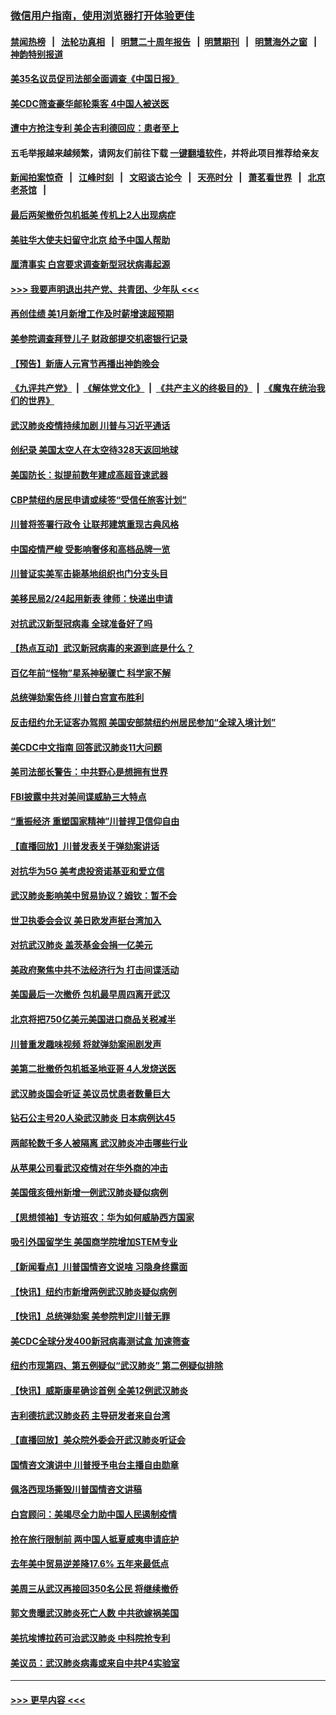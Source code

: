 ### [微信用户指南，使用浏览器打开体验更佳](https://github.com/gfw-breaker/banned-news1/blob/master/indexes/wechat-guide.md?t=0)
#### [禁闻热榜](热点新闻.md?t=0)  &nbsp;&nbsp;|&nbsp;&nbsp; [法轮功真相](https://github.com/gfw-breaker/truth/blob/master/README.md?t=0) &nbsp;&nbsp;|&nbsp;&nbsp; [明慧二十周年报告](https://github.com/gfw-breaker/mh-reports/blob/master/README.md?t=0) &nbsp;&nbsp;|&nbsp;&nbsp;[明慧期刊](https://github.com/gfw-breaker/mh-qikan) &nbsp;&nbsp;|&nbsp;&nbsp; [明慧海外之窗](https://github.com/gfw-breaker/mh-news/blob/master/README.md?t=0) &nbsp;&nbsp;|&nbsp;&nbsp; [神韵特别报道](https://github.com/gfw-breaker/mh-news/blob/master/shenyun.md?t=0)
#### [美35名议员促司法部全面调查《中国日报》](../pages/nsc412/n11852435.md?t=02080402) 
#### [美CDC筛查豪华邮轮乘客 4中国人被送医](../pages/nsc412/n11852085.md?t=02080402) 
#### [遭中方抢注专利 美企吉利德回应：患者至上](../pages/nsc412/n11852037.md?t=02080402) 
#### 五毛举报越来越频繁，请网友们前往下载 [一键翻墙软件](https://github.com/gfw-breaker/ssr-accounts)，并将此项目推荐给亲友
#### [新闻拍案惊奇](https://github.com/gfw-breaker/banned-news1/blob/master/pages/link4.md) &nbsp;&nbsp;|&nbsp;&nbsp; [江峰时刻](https://github.com/gfw-breaker/banned-news1/blob/master/pages/link4.md) &nbsp;&nbsp;|&nbsp;&nbsp; [文昭谈古论今](https://github.com/gfw-breaker/banned-news1/blob/master/pages/link4.md) &nbsp;&nbsp;|&nbsp;&nbsp; [天亮时分](https://github.com/gfw-breaker/banned-news1/blob/master/pages/link4.md) &nbsp;&nbsp;|&nbsp;&nbsp; [萧茗看世界](https://github.com/gfw-breaker/banned-news1/blob/master/pages/link4.md) &nbsp;&nbsp;|&nbsp;&nbsp; [北京老茶馆](https://github.com/gfw-breaker/banned-news1/blob/master/pages/link4.md) &nbsp;&nbsp;|&nbsp;&nbsp; 
#### [最后两架撤侨包机抵美 传机上2人出现病症](../pages/nsc412/n11852173.md?t=02080402) 
#### [美驻华大使夫妇留守北京 给予中国人帮助](../pages/nsc412/n11852165.md?t=02080402) 
#### [厘清事实 白宫要求调查新型冠状病毒起源](../pages/nsc412/n11852106.md?t=02080402) 
#### [>>> 我要声明退出共产党、共青团、少年队 <<<](https://github.com/begood0513/goodnews/blob/master/quit/letter.md) 
#### [再创佳绩 美1月新增工作及时薪增速超预期](../pages/nsc412/n11852174.md?t=02080402) 
#### [美参院调查拜登儿子 财政部提交机密银行记录](../pages/nsc412/n11851808.md?t=02080402) 
#### [【预告】新唐人元宵节再播出神韵晚会](../pages/nsc412/n11843192.md?t=02080402) 
#### [《九评共产党》](https://github.com/begood0513/9ping.md/blob/master/README.md) &nbsp;|&nbsp; [《解体党文化》](../../../../jtdwh.md/blob/master/README.md)  &nbsp;|&nbsp; [《共产主义的终极目的》](../../../../gczydzjmd.md/blob/master/README.md) &nbsp;|&nbsp; [《魔鬼在统治我们的世界》](../../../../mgztzwmdsj.md/blob/master/README.md) 
#### [武汉肺炎疫情持续加剧 川普与习近平通话](../pages/nsc412/n11851613.md?t=02080402) 
#### [创纪录 美国太空人在太空待328天返回地球](../pages/nsc412/n11851266.md?t=02080402) 
#### [美国防长：拟提前数年建成高超音速武器](../pages/nsc412/n11850959.md?t=02080402) 
#### [CBP禁纽约居民申请或续签“受信任旅客计划”](../pages/nsc412/n11850857.md?t=02080402) 
#### [川普将签署行政令 让联邦建筑重现古典风格](../pages/nsc412/n11850654.md?t=02080402) 
#### [中国疫情严峻 受影响奢侈和高档品牌一览](../pages/nsc412/n11850319.md?t=02080402) 
#### [川普证实美军击毙基地组织也门分支头目](../pages/nsc412/n11850383.md?t=02080402) 
#### [美移民局2/24起用新表 律师：快递出申请](../pages/nsc412/n11848220.md?t=02080402) 
#### [对抗武汉新型冠病毒 全球准备好了吗](../pages/nsc412/n11850142.md?t=02080402) 
#### [【热点互动】武汉新冠病毒的来源到底是什么？](../pages/nsc412/n11849749.md?t=02080402) 
#### [百亿年前“怪物”星系神秘骤亡 科学家不解](../pages/nsc412/n11849863.md?t=02080402) 
#### [总统弹劾案告终 川普白宫宣布胜利](../pages/nsc412/n11849985.md?t=02080402) 
#### [反击纽约允无证客办驾照  美国安部禁纽约州居民参加“全球入境计划”](../pages/nsc412/n11849828.md?t=02080402) 
#### [美CDC中文指南 回答武汉肺炎11大问题](../pages/nsc412/n11849703.md?t=02080402) 
#### [美司法部长警告：中共野心是想拥有世界](../pages/nsc412/n11849769.md?t=02080402) 
#### [FBI披露中共对美间谍威胁三大特点](../pages/nsc412/n11849700.md?t=02080402) 
#### [“重振经济 重塑国家精神”川普捍卫信仰自由](../pages/nsc412/n11849641.md?t=02080402) 
#### [【直播回放】川普发表关于弹劾案讲话](../pages/nsc412/n11849472.md?t=02080402) 
#### [对抗华为5G 美考虑投资诺基亚和爱立信](../pages/nsc412/n11849510.md?t=02080402) 
#### [武汉肺炎影响美中贸易协议？姆钦：暂不会](../pages/nsc412/n11849497.md?t=02080402) 
#### [世卫执委会会议 美日欧发声挺台湾加入](../pages/nsc412/n11849433.md?t=02080402) 
#### [对抗武汉肺炎 盖茨基金会捐一亿美元](../pages/nsc412/n11848953.md?t=02080402) 
#### [美政府聚焦中共不法经济行为 打击间谍活动](../pages/nsc412/n11849322.md?t=02080402) 
#### [美国最后一次撤侨 包机最早周四离开武汉](../pages/nsc412/n11849395.md?t=02080402) 
#### [北京将把750亿美元美国进口商品关税减半](../pages/nsc412/n11848896.md?t=02080402) 
#### [川普重发趣味视频 将就弹劾案闹剧发声](../pages/nsc412/n11848715.md?t=02080402) 
#### [美第二批撤侨包机抵圣地亚哥 4人发烧送医](../pages/nsc412/n11847923.md?t=02080402) 
#### [武汉肺炎国会听证 美议员忧患者数量巨大](../pages/nsc412/n11844851.md?t=02080402) 
#### [钻石公主号20人染武汉肺炎 日本病例达45](../pages/nsc412/n11847823.md?t=02080402) 
#### [两邮轮数千多人被隔离 武汉肺炎冲击哪些行业](../pages/nsc412/n11847456.md?t=02080402) 
#### [从苹果公司看武汉疫情对在华外商的冲击](../pages/nsc412/n11847586.md?t=02080402) 
#### [美国俄亥俄州新增一例武汉肺炎疑似病例](../pages/nsc412/n11847714.md?t=02080402) 
#### [【思想领袖】专访班农：华为如何威胁西方国家](../pages/nsc412/n11847306.md?t=02080402) 
#### [吸引外国留学生 美国商学院增加STEM专业](../pages/nsc412/n11847417.md?t=02080402) 
#### [【新闻看点】川普国情咨文说啥 习隐身终露面](../pages/nsc412/n11847016.md?t=02080402) 
#### [【快讯】纽约市新增两例武汉肺炎疑似病例](../pages/nsc412/n11847250.md?t=02080402) 
#### [【快讯】总统弹劾案 美参院判定川普无罪](../pages/nsc412/n11847316.md?t=02080402) 
#### [美CDC全球分发400新冠病毒测试盒 加速筛查](../pages/nsc412/n11847260.md?t=02080402) 
#### [纽约市现第四、第五例疑似“武汉肺炎”   第二例疑似排除](../pages/nsc412/n11847332.md?t=02080402) 
#### [【快讯】威斯康星确诊首例 全美12例武汉肺炎](../pages/nsc412/n11847162.md?t=02080402) 
#### [吉利德抗武汉肺炎药 主导研发者来自台湾](../pages/nsc412/n11847064.md?t=02080402) 
#### [【直播回放】美众院外委会开武汉肺炎听证会](../pages/nsc412/n11846727.md?t=02080402) 
#### [国情咨文演讲中 川普授予电台主播自由勋章](../pages/nsc412/n11846815.md?t=02080402) 
#### [佩洛西现场撕毁川普国情咨文讲稿](../pages/nsc412/n11846724.md?t=02080402) 
#### [白宫顾问：美竭尽全力助中国人民遏制疫情](../pages/nsc412/n11846756.md?t=02080402) 
#### [抢在旅行限制前 两中国人抵夏威夷申请庇护](../pages/nsc412/n11846866.md?t=02080402) 
#### [去年美中贸易逆差降17.6% 五年来最低点](../pages/nsc412/n11846755.md?t=02080402) 
#### [美周三从武汉再接回350名公民 将继续撤侨](../pages/nsc412/n11846705.md?t=02080402) 
#### [郭文贵曝武汉肺炎死亡人数 中共欲嫁祸美国](../pages/nsc412/n11846240.md?t=02080402) 
#### [美抗埃博拉药可治武汉肺炎 中科院抢专利](../pages/nsc412/n11846409.md?t=02080402) 
#### [美议员：武汉肺炎病毒或来自中共P4实验室](../pages/nsc412/n11846043.md?t=02080402) 

----
#### [ >>> 更早内容 <<< ](../indexes/nsc412-earlier.md)
